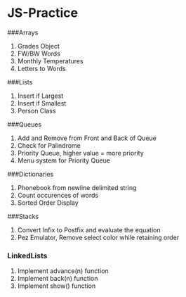 # JS-Practice

###Arrays

1. Grades Object
2. FW/BW Words
3. Monthly Temperatures
4. Letters to Words

###Lists

1. Insert if Largest
2. Insert if Smallest
3. Person Class

###Queues

1. Add and Remove from Front and Back of Queue
2. Check for Palindrome
3. Priority Queue, higher value = more priority
4. Menu system for Priority Queue

###Dictionaries

1. Phonebook from newline delimited string
2. Count occurences of words
3. Sorted Order Display

###Stacks

1. Convert Infix to Postfix and evaluate the equation
2. Pez Emulator, Remove select color while retaining order

### LinkedLists

1. Implement advance(n) function
2. Implement back(n) function
3. Implement show() function
